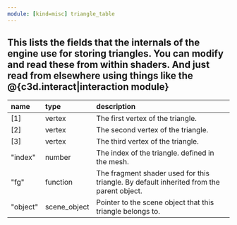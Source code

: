 ```yaml
---
module: [kind=misc] triangle_table
---
```

## This lists the fields that the internals of the engine use for storing triangles. You can modify and read these from within shaders. And just read from elsewhere using things like the @{c3d.interact|interaction module}

| name | type | description |
| :- | :- | :- |
| [1] | vertex | The first vertex of the triangle. |
| [2] | vertex | The second vertex of the triangle. |
| [3] | vertex | The third vertex of the triangle. |
| "index" | number | The index of the triangle. defined in the mesh.|
| "fg" | function | The fragment shader used for this triangle. By default inherited from the parent object. |
| "object" | scene_object | Pointer to the scene object that this triangle belongs to. |